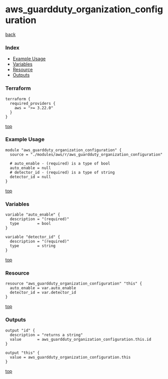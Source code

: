 # aws_guardduty_organization_configuration
[back](../aws.md)
### Index
- [Example Usage](#example-usage)
- [Variables](#variables)
- [Resource](#resource)
- [Outputs](#outputs)
### Terraform
```hcl
terraform {
  required_providers {
    aws = ">= 3.22.0"
  }
}
```
[top](#index)
### Example Usage
```hcl
module "aws_guardduty_organization_configuration" {
  source = "./modules/aws/r/aws_guardduty_organization_configuration"

  # auto_enable - (required) is a type of bool
  auto_enable = null
  # detector_id - (required) is a type of string
  detector_id = null
}
```
[top](#index)
### Variables
```hcl
variable "auto_enable" {
  description = "(required)"
  type        = bool
}

variable "detector_id" {
  description = "(required)"
  type        = string
}
```
[top](#index)

### Resource
```hcl
resource "aws_guardduty_organization_configuration" "this" {
  auto_enable = var.auto_enable
  detector_id = var.detector_id
}
```
[top](#index)
### Outputs
```hcl
output "id" {
  description = "returns a string"
  value       = aws_guardduty_organization_configuration.this.id
}

output "this" {
  value = aws_guardduty_organization_configuration.this
}
```
[top](#index)
